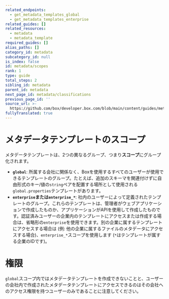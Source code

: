 ```yaml
---
related_endpoints:
  - get_metadata_templates_global
  - get_metadata_templates_enterprise
related_guides: []
related_resources:
  - metadata
  - metadata_template
required_guides: []
alias_paths: []
category_id: metadata
subcategory_id: null
is_index: false
id: metadata/scopes
rank: 1
type: guide
total_steps: 2
sibling_id: metadata
parent_id: metadata
next_page_id: metadata/classifications
previous_page_id: ''
source_url: >-
  https://github.com/box/developer.box.com/blob/main/content/guides/metadata/1-scopes.md
fullyTranslated: true
---
```

# メタデータテンプレートのスコープ

メタデータテンプレートは、2つの異なるグループ、つまり**スコープ**にグループ化されます。

* **`global`**: 所属する会社に関係なく、Boxを使用するすべてのユーザーが使用できるテンプレートのグループ。たとえば、追加のスキーマを関連付けずに自由形式のキー/値の`string`ペアを配置する場所として使用される`global.properties`テンプレートがあります。
* **`enterprise`**または**`enterprise_*`**: 社内のユーザーによって定義されたテンプレートのグループ。これらのテンプレートは、管理者がウェブアプリケーションで作成したものか、アプリケーションがAPIを使用して作成したものです。認証済みユーザーの企業内のテンプレートにアクセスまたは作成する場合は、省略形の`enterprise`を使用できます。別の企業に属するテンプレートにアクセスする場合は (例: 他の企業に属するファイルのメタデータにアクセスする場合)、`enterprise_*`スコープを使用します (`*`はテンプレートが属する企業のIDです)。

<Message warning>

# 権限

`global`スコープ内ではメタデータテンプレートを作成できないことと、ユーザーの会社内で作成されたメタデータテンプレートにアクセスできるのはその会社へのアクセス権限を持つユーザーのみであることに注意してください。

</Message>
